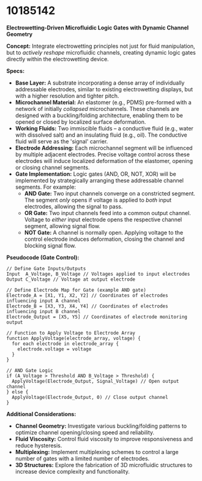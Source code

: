 # 10185142

**Electrowetting-Driven Microfluidic Logic Gates with Dynamic Channel Geometry**

**Concept:** Integrate electrowetting principles not just for fluid manipulation, but to *actively reshape* microfluidic channels, creating dynamic logic gates directly within the electrowetting device.

**Specs:**

*   **Base Layer:** A substrate incorporating a dense array of individually addressable electrodes, similar to existing electrowetting displays, but with a higher resolution and tighter pitch.
*   **Microchannel Material:** An elastomer (e.g., PDMS) pre-formed with a network of initially *collapsed* microchannels. These channels are designed with a buckling/folding architecture, enabling them to be opened or closed by localized surface deformation.
*   **Working Fluids:** Two immiscible fluids – a conductive fluid (e.g., water with dissolved salt) and an insulating fluid (e.g., oil). The conductive fluid will serve as the 'signal' carrier.
*   **Electrode Addressing:** Each microchannel segment will be influenced by multiple adjacent electrodes. Precise voltage control across these electrodes will induce localized deformation of the elastomer, opening or closing channel segments.
*   **Gate Implementation:** Logic gates (AND, OR, NOT, XOR) will be implemented by strategically arranging these addressable channel segments. For example:
    *   **AND Gate:** Two input channels converge on a constricted segment. The segment *only* opens if voltage is applied to *both* input electrodes, allowing the signal to pass.
    *   **OR Gate:** Two input channels feed into a common output channel. Voltage to *either* input electrode opens the respective channel segment, allowing signal flow.
    *   **NOT Gate:** A channel is normally open. Applying voltage to the control electrode induces deformation, closing the channel and blocking signal flow.

**Pseudocode (Gate Control):**

```
// Define Gate Inputs/Outputs
Input  A_Voltage, B_Voltage // Voltages applied to input electrodes
Output C_Voltage // Voltage at output electrode

// Define Electrode Map for Gate (example AND gate)
Electrode_A = [X1, Y1, X2, Y2] // Coordinates of electrodes influencing input A channel
Electrode_B = [X3, Y3, X4, Y4] // Coordinates of electrodes influencing input B channel
Electrode_Output = [X5, Y5] // Coordinates of electrode monitoring output

// Function to Apply Voltage to Electrode Array
function ApplyVoltage(electrode_array, voltage) {
  for each electrode in electrode_array {
    electrode.voltage = voltage
  }
}

// AND Gate Logic
if (A_Voltage > Threshold AND B_Voltage > Threshold) {
  ApplyVoltage(Electrode_Output, Signal_Voltage) // Open output channel
} else {
  ApplyVoltage(Electrode_Output, 0) // Close output channel
}
```

**Additional Considerations:**

*   **Channel Geometry:** Investigate various buckling/folding patterns to optimize channel opening/closing speed and reliability.
*   **Fluid Viscosity:** Control fluid viscosity to improve responsiveness and reduce hysteresis.
*   **Multiplexing:** Implement multiplexing schemes to control a large number of gates with a limited number of electrodes.
*   **3D Structures:** Explore the fabrication of 3D microfluidic structures to increase device complexity and functionality.